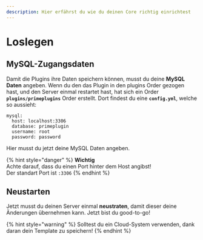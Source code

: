 ```yaml
---
description: Hier erfährst du wie du deinen Core richtig einrichtest
---
```


# Loslegen

## MySQL-Zugangsdaten

Damit die Plugins ihre Daten speichern können, musst du deine **MySQL Daten** angeben. Wenn du den das Plugin in den plugins Order gezogen hast, und den Server einmal restartet hast, hat sich ein Order  **`plugins/primeplugins`** Order erstellt. Dort findest du eine **`config.yml`**, welche so aussieht:

```
mysql:
  host: localhost:3306
  database: primeplugin
  username: root
  password: password
```

Hier musst du jetzt deine MySQL Daten angeben.

{% hint style="danger" %}
**Wichtig**\
Achte darauf, dass du einen Port hinter dem Host angibst!\
Der standart Port ist `:3306`
{% endhint %}

## Neustarten

Jetzt musst du deinen Server einmal **neustraten**, damit dieser deine Änderungen übernehmen kann. Jetzt bist du good-to-go!

{% hint style="warning" %}
Solltest du ein Cloud-System verwenden, dank daran dein Template zu speichern!
{% endhint %}
